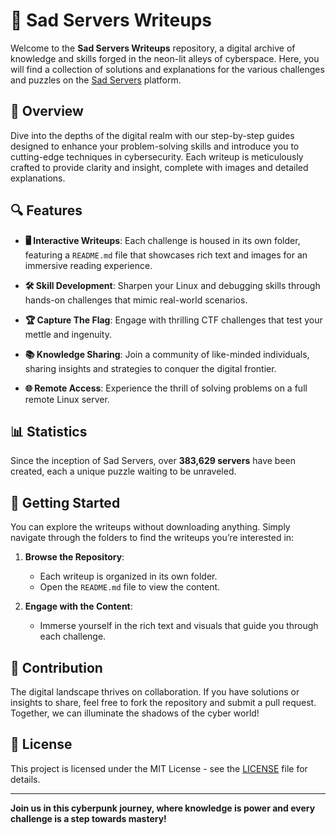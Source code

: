 # 🌌 Sad Servers Writeups

Welcome to the **Sad Servers Writeups** repository, a digital archive of knowledge and skills forged in the neon-lit alleys of cyberspace. Here, you will find a collection of solutions and explanations for the various challenges and puzzles on the [Sad Servers](https://sadservers.com/) platform. 

## 🚀 Overview

Dive into the depths of the digital realm with our step-by-step guides designed to enhance your problem-solving skills and introduce you to cutting-edge techniques in cybersecurity. Each writeup is meticulously crafted to provide clarity and insight, complete with images and detailed explanations.

## 🔍 Features

- **🖥️ Interactive Writeups**: Each challenge is housed in its own folder, featuring a `README.md` file that showcases rich text and images for an immersive reading experience.
  
- **🛠️ Skill Development**: Sharpen your Linux and debugging skills through hands-on challenges that mimic real-world scenarios.

- **🏆 Capture The Flag**: Engage with thrilling CTF challenges that test your mettle and ingenuity.

- **📚 Knowledge Sharing**: Join a community of like-minded individuals, sharing insights and strategies to conquer the digital frontier.

- **🌐 Remote Access**: Experience the thrill of solving problems on a full remote Linux server.

## 📊 Statistics

Since the inception of Sad Servers, over **383,629 servers** have been created, each a unique puzzle waiting to be unraveled.

## 🌌 Getting Started

You can explore the writeups without downloading anything. Simply navigate through the folders to find the writeups you’re interested in:

1. **Browse the Repository**: 
   - Each writeup is organized in its own folder.
   - Open the `README.md` file to view the content.

2. **Engage with the Content**: 
   - Immerse yourself in the rich text and visuals that guide you through each challenge.

## 🤝 Contribution

The digital landscape thrives on collaboration. If you have solutions or insights to share, feel free to fork the repository and submit a pull request. Together, we can illuminate the shadows of the cyber world!

## 📜 License

This project is licensed under the MIT License - see the [LICENSE](LICENSE) file for details.

---

**Join us in this cyberpunk journey, where knowledge is power and every challenge is a step towards mastery!**
